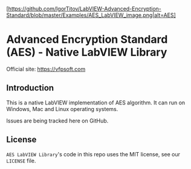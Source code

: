 [https://github.com/IgorTitov/LabVIEW-Advanced-Encryption-Standard/blob/master/Examples/AES_LabVIEW_image.png|alt=AES]

# Advanced Encryption Standard (AES) - Native LabVIEW Library

Official site: https://vfpsoft.com  

## Introduction

This is a native LabVIEW implementation of AES algorithm. It can run on Windows, Mac and Linux operating systems.


Issues are being tracked here on GitHub.

## License

`AES LabVIEW Library`'s code in this repo uses the MIT license, see our `LICENSE` file.

